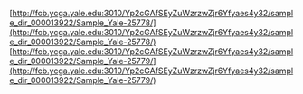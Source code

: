 [http://fcb.ycga.yale.edu:3010/Yp2cGAfSEyZuWzrzwZjr6Yfyaes4y32/sample_dir_000013922/Sample_Yale-25778/](http://fcb.ycga.yale.edu:3010/Yp2cGAfSEyZuWzrzwZjr6Yfyaes4y32/sample_dir_000013922/Sample_Yale-25778/)
[http://fcb.ycga.yale.edu:3010/Yp2cGAfSEyZuWzrzwZjr6Yfyaes4y32/sample_dir_000013922/Sample_Yale-25779/](http://fcb.ycga.yale.edu:3010/Yp2cGAfSEyZuWzrzwZjr6Yfyaes4y32/sample_dir_000013922/Sample_Yale-25779/)
